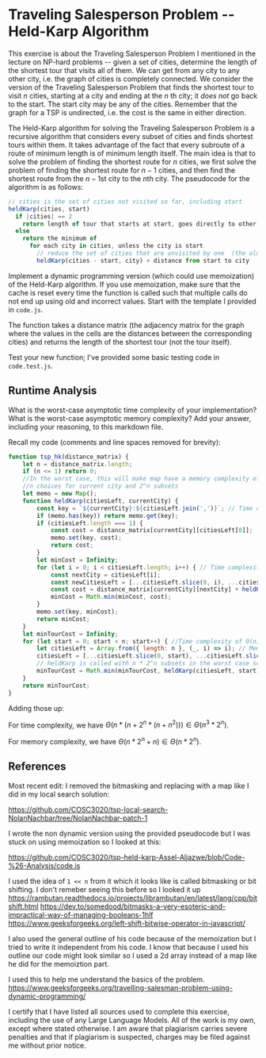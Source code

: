 # Traveling Salesperson Problem -- Held-Karp Algorithm

This exercise is about the Traveling Salesperson Problem I mentioned in the
lecture on NP-hard problems -- given a set of cities, determine the length of
the shortest tour that visits all of them. We can get from any city to any other
city, i.e. the graph of cities is completely connected. We consider the version
of the Traveling Salesperson Problem that finds the shortest tour to visit $n$
cities, starting at a city and ending at the $n$ th city; it *does not* go
back to the start. The start city may be any of the cities. Remember that the
graph for a TSP is undirected, i.e. the cost is the same in either direction.

The Held-Karp algorithm for solving the Traveling Salesperson Problem is a
recursive algorithm that considers every subset of cities and finds shortest
tours within them. It takes advantage of the fact that every subroute of a route
of minimum length is of minimum length itself. The main idea is that to solve
the problem of finding the shortest route for $n$ cities, we first solve the
problem of finding the shortest route for $n-1$ cities, and then find the
shortest route from the $n-1$st city to the $n$th city. The pseudocode for the
algorithm is as follows:

```javascript
// cities is the set of cities not visited so far, including start
heldKarp(cities, start)
  if |cities| == 2
    return length of tour that starts at start, goes directly to other city in cities
  else
    return the minimum of
      for each city in cities, unless the city is start
        // reduce the set of cities that are unvisited by one  (the old start), set the new start, add on the distance from old start to new start
        heldKarp(cities - start, city) + distance from start to city
```

Implement a dynamic programming version (which could use memoization) of the
Held-Karp algorithm. If you use memoization, make sure that the cache is reset
every time the function is called such that multiple calls do not end up using
old and incorrect values. Start with the template I provided in `code.js`.

The function takes a distance matrix (the adjacency matrix for the graph where
the values in the cells are the distances between the corresponding cities) and
returns the length of the shortest tour (not the tour itself).

Test your new function; I've provided some basic testing code in `code.test.js`.

## Runtime Analysis

What is the worst-case asymptotic time complexity of your implementation? What
is the worst-case asymptotic memory complexity? Add your answer, including your
reasoning, to this markdown file.

Recall my code (comments and line spaces removed for brevity):
```js
function tsp_hk(distance_matrix) {
    let n = distance_matrix.length;
    if (n <= 1) return 0;
    //In the worst case, this will make map have a memory complexity of \Theta(n * 2^n)
    //n choices for current city and 2^n subsets 
    let memo = new Map();
    function heldKarp(citiesLeft, currentCity) {
        const key = `${currentCity}:${citiesLeft.join(',')}`; // Time complexity of O(n)
        if (memo.has(key)) return memo.get(key);
        if (citiesLeft.length === 1) {
            const cost = distance_matrix[currentCity][citiesLeft[0]];
            memo.set(key, cost);
            return cost;
        }
        let minCost = Infinity;
        for (let i = 0; i < citiesLeft.length; i++) { // Time complexity of O(n)
            const nextCity = citiesLeft[i];
            const newCitiesLeft = [...citiesLeft.slice(0, i), ...citiesLeft.slice(i + 1)]; //Time complexity of O(n)
            const cost = distance_matrix[currentCity][nextCity] + heldKarp(newCitiesLeft, nextCity);
            minCost = Math.min(minCost, cost);
        }
        memo.set(key, minCost);
        return minCost;
    }
    let minTourCost = Infinity;
    for (let start = 0; start < n; start++) { //Time complexity of O(n)
        let citiesLeft = Array.from({ length: n }, (_, i) => i); // Memory complexity of O(n)
        citiesLeft = [...citiesLeft.slice(0, start), ...citiesLeft.slice(start + 1)]; //time complexity of O(n) 
        // heldKarp is called with n * 2^n subsets in the worst case so time complexity of \Theta(n * 2^n) 
        minTourCost = Math.min(minTourCost, heldKarp(citiesLeft, start)); 
    }
    return minTourCost;
}
```

Adding those up:

For time complexity, we have $\Theta(n * (n + 2^n * (n + n^2))) \in \Theta(n^3 * 2^n)$.

For memory complexity, we have $\Theta(n * 2^n + n) \in \Theta(n * 2^n)$.
## References

Most recent edit: I removed the bitmasking and replacing with a map like I did in my local search solution:

https://github.com/COSC3020/tsp-local-search-NolanNachbar/tree/NolanNachbar-patch-1



I wrote the non dynamic version using the provided pseudocode but I was stuck on using memoization so I looked at this: 

https://github.com/COSC3020/tsp-held-karp-Assel-Aljazwe/blob/Code-%26-Analysis/code.js

I used the idea of ```1 << n``` from it which it looks like is called bitmasking or bit shifting. I don't remeber seeing this before so I looked it up 
https://rambutan.readthedocs.io/projects/librambutan/en/latest/lang/cpp/bitshift.html
https://dev.to/somedood/bitmasks-a-very-esoteric-and-impractical-way-of-managing-booleans-1hlf
https://www.geeksforgeeks.org/left-shift-bitwise-operator-in-javascript/

I also used the general outline of his code because of the memoization but I tried to write it independent from his code. I know that because I used his outline our code might look similar so I used a 2d array instead of a map like he did for the memoiztion part. 

I used this to help me understand the basics of the problem. 
https://www.geeksforgeeks.org/travelling-salesman-problem-using-dynamic-programming/

I certify that I have listed all sources used to complete this exercise, including the use of any Large Language Models. All of the work is my own, except where stated otherwise. I am aware that plagiarism carries severe penalties and that if plagiarism is suspected, charges may be filed against me without prior notice.
